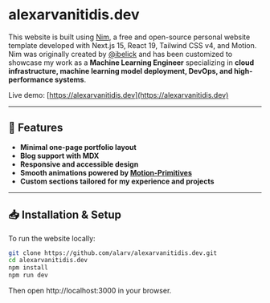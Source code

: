 # alexarvanitidis.dev

This website is built using [Nim](https://github.com/ibelick/nim), a free and open-source personal website template developed with Next.js 15, React 19, Tailwind CSS v4, and Motion. Nim was originally created by [@ibelick](https://github.com/ibelick) and has been customized to showcase my work as a **Machine Learning Engineer** specializing in **cloud infrastructure, machine learning model deployment, DevOps, and high-performance systems**.

Live demo: [https://alexarvanitidis.dev](https://alexarvanitidis.dev)

---

## 🚀 Features

- **Minimal one-page portfolio layout**
- **Blog support with MDX**
- **Responsive and accessible design**
- **Smooth animations powered by [Motion-Primitives](https://motion-primitives.com)**
- **Custom sections tailored for my experience and projects**

---

## 📥 Installation & Setup

To run the website locally:

```bash
git clone https://github.com/alarv/alexarvanitidis.dev.git
cd alexarvanitidis.dev
npm install
npm run dev
```

Then open http://localhost:3000 in your browser.
